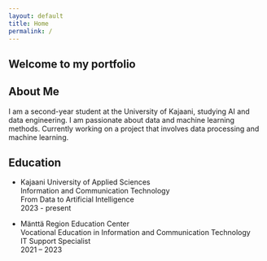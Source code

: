 ```yaml
---
layout: default
title: Home
permalink: /
---
```

## Welcome to my portfolio

## About Me

I am a second-year student at the University of Kajaani, studying AI and data engineering. I am passionate about data and machine learning methods. Currently working on a project that involves data processing and machine learning.

## Education

- Kajaani University of Applied Sciences  
Information and Communication Technology  
From Data to Artificial Intelligence  
2023 - present

- Mänttä Region Education Center  
Vocational Education in Information and Communication Technology  
IT Support Specialist  
2021 – 2023
